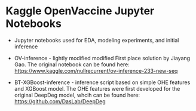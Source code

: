 # Kaggle OpenVaccine Jupyter Notebooks

* Jupyter notebooks used for EDA, modeling experiments, and initial inference

* OV-inference - lightly modified modified First place solution by Jiayang Gao. The original notebook can be found here: https://www.kaggle.com/nullrecurrent/ov-inference-233-new-seq

* BT-XGBoost-inference - inference script based on simple OHE features and XGBoost model. The OHE features were first developed for the original DeepDeg model, whcih can be found here: https://github.com/DasLab/DeepDeg
